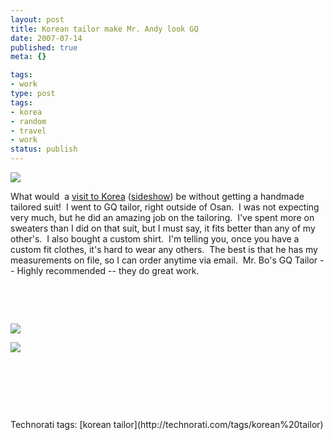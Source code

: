 ```yaml
---
layout: post
title: Korean tailor make Mr. Andy look GQ
date: 2007-07-14
published: true
meta: {}

tags:
- work
type: post
tags:
- korea
- random
- travel
- work
status: publish
---
```



![](http://media.eick.us/2011/05/673545491_a619526c01_m.jpg)



What would  a [visit to Korea](/2007/06/30/Korea+Visit.aspx) ([sideshow](http://www.flickr.com/photos/andreweick/sets/72157600278651874/show/)) be without getting a handmade tailored suit!  I went to GQ tailor, right outside of Osan.  I was not expecting very much, but he did an amazing job on the tailoring.  I've spent more on sweaters than I did on that suit, but I must say, it fits better than any of my other's.  I also bought a custom shirt.  I'm telling you, once you have a custom fit clothes, it's hard to wear any others.  The best is that he has my measurements on file, so I can order anytime via email.  Mr. Bo's GQ Tailor -- Highly recommended -- they do great work.



 



 



![](http://media.eick.us/2011/05/519805318_aed76992b9.jpg)



![](http://media.eick.us/2011/05/519805308_5f5943788f.jpg)



 



 



 

<div class="wlWriterSmartContent" style="margin: 0px;padding: 0px">Technorati tags: [korean tailor](http://technorati.com/tags/korean%20tailor)</div>
